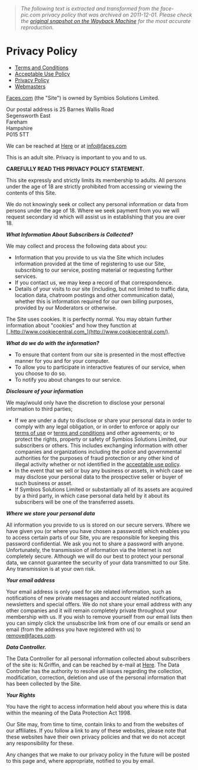 > *The following text is extracted and transformed from the face-pic.com privacy policy that was archived on 2011-12-01. Please check the [original snapshot on the Wayback Machine](https://web.archive.org/web/20111201110808id_/http%3A//www.faces.com/main/privacy.html) for the most accurate reproduction.*

# Privacy Policy

  * [Terms and Conditions](https://web.archive.org/main/terms-and-conditions.html)
  * [Acceptable Use Policy](https://web.archive.org/main/aup.html)
  * [Privacy Policy](https://web.archive.org/main/privacy.html)
  * [Webmasters](https://web.archive.org/main/webmasters.html)



[Faces.com](http://www.faces.com/) (the "Site") is owned by Symbios Solutions Limited.

Our postal address is 25 Barnes Wallis Road   
Segensworth East  
Fareham  
Hampshire  
P015 5TT

We can be reached at [Here](http://www.faces.com/help-center/ "Visit our help center") or at [info@faces.com](mailto:info@faces.com)

This is an adult site. Privacy is important to you and to us.

**CAREFULLY READ THIS PRIVACY POLICY STATEMENT.**

This site expressly and strictly limits its membership to adults. All persons under the age of 18 are strictly prohibited from accessing or viewing the contents of this Site.

We do not knowingly seek or collect any personal information or data from persons under the age of 18. Where we seek payment from you we will request secondary id which will assist us in establishing that you are over 18.

**_What Information About Subscribers is Collected?_**

We may collect and process the following data about you:

  * Information that you provide to us via the Site which includes information provided at the time of registering to use our Site, subscribing to our service, posting material or requesting further services.
  * If you contact us, we may keep a record of that correspondence.
  * Details of your visits to our site (including, but not limited to traffic data, location data, chatroom postings and other communication data), whether this is information required for our own billing purposes, provided by our Moderators or otherwise.



The Site uses cookies. It is perfectly normal. You may obtain further information about "cookies" and how they function at [_http://www.cookiecentral.com_](http://www.cookiecentral.com/).

**_What do we do with the information?_**

  * To ensure that content from our site is presented in the most effective manner for you and for your computer.
  * To allow you to participate in interactive features of our service, when you choose to do so.
  * To notify you about changes to our service.



**_Disclosure of your information_**

We may/would only have the discretion to disclose your personal information to third parties;

  * If we are under a duty to disclose or share your personal data in order to comply with any legal obligation, or in order to enforce or apply our [terms of use](http://www.faces.com/main/aup.html) or [ terms and conditions](http://www.faces.com/main/terms-and-conditions.html) and other agreements; or to protect the rights, property or safety of Symbios Solutions Limited, our subscribers or others. This includes exchanging information with other companies and organizations including the police and governmental authorities for the purposes of fraud protection or any other kind of illegal activity whether or not identified in the [acceptable use policy](http://www.faces.com/main/aup.html).
  * In the event that we sell or buy any business or assets, in which case we may disclose your personal data to the prospective seller or buyer of such business or asset.
  * If Symbios Solutions Limited or substantially all of its assets are acquired by a third party, in which case personal data held by it about its subscribers will be one of the transferred assets.



**_Where we store your personal data_**

All information you provide to us is stored on our secure servers. Where we have given you (or where you have chosen a password) which enables you to access certain parts of our Site, you are responsible for keeping this password confidential. We ask you not to share a password with anyone. Unfortunately, the transmission of information via the Internet is not completely secure. Although we will do our best to protect your personal data, we cannot guarantee the security of your data transmitted to our Site. Any transmission is at your own risk.

**_Your email address_**

Your email address is only used for site related information, such as notifications of new private messages and account related notifications, newsletters and special offers. We do not share your email address with any other companies and it will remain completely private throughout your membership with us. If you wish to remove yourself from our email lists then you can simply click the unsubscribe link from one of our emails or send an email (from the address you have registered with us) to remove@faces.com.

**_Data Controller._**

The Data Controller for all personal information collected about subscribers of the site is: N.Griffin, and can be reached by e-mail at [Here](http://www.faces.com/help-center/ "Visit our help center"). The Data Controller has the authority to resolve all issues regarding the collection, modification, correction, deletion and use of the personal information that has been collected by the Site.

**_Your Rights_**

You have the right to access information held about you where this is data within the meaning of the Data Protection Act 1998. 

Our Site may, from time to time, contain links to and from the websites of our affiliates. If you follow a link to any of these websites, please note that these websites have their own privacy policies and that we do not accept any responsibility for these.

Any changes that we make to our privacy policy in the future will be posted to this page and, where appropriate, notified to you by email.
